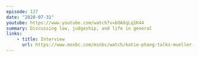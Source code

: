 ```yaml
---
episode: 127
date: "2020-07-31"
youtube: https://www.youtube.com/watch?v=bOAXqLq1K44
summary: Discussing law, judgeship, and life in general
links:
    - title: Interview
      url: https://www.msnbc.com/msnbc/watch/katie-phang-talks-mueller-s-russia-probe-and-impeachment-1492290627856
---
```

